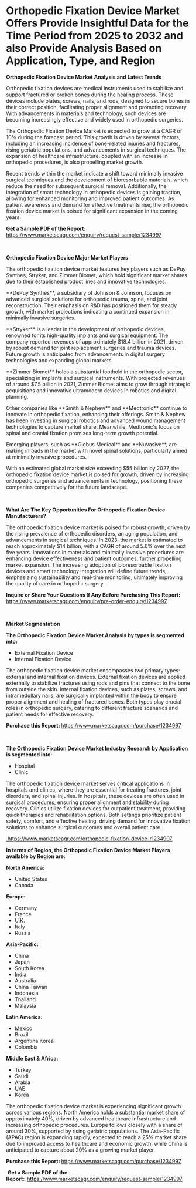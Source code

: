 <p><h1>Orthopedic Fixation Device Market Offers Provide Insightful Data for the Time Period from 2025 to 2032 and also Provide Analysis Based on Application, Type, and Region</h1></p><p><strong>Orthopedic Fixation Device Market Analysis and Latest Trends</strong></p>
<p><p>Orthopedic fixation devices are medical instruments used to stabilize and support fractured or broken bones during the healing process. These devices include plates, screws, nails, and rods, designed to secure bones in their correct position, facilitating proper alignment and promoting recovery. With advancements in materials and technology, such devices are becoming increasingly effective and widely used in orthopedic surgeries.</p><p>The Orthopedic Fixation Device Market is expected to grow at a CAGR of 10% during the forecast period. This growth is driven by several factors, including an increasing incidence of bone-related injuries and fractures, rising geriatric populations, and advancements in surgical techniques. The expansion of healthcare infrastructure, coupled with an increase in orthopedic procedures, is also propelling market growth.</p><p>Recent trends within the market indicate a shift toward minimally invasive surgical techniques and the development of bioresorbable materials, which reduce the need for subsequent surgical removal. Additionally, the integration of smart technology in orthopedic devices is gaining traction, allowing for enhanced monitoring and improved patient outcomes. As patient awareness and demand for effective treatments rise, the orthopedic fixation device market is poised for significant expansion in the coming years.</p></p>
<p><strong>Get a Sample PDF of the Report:&nbsp;</strong> <a href="https://www.marketscagr.com/enquiry/request-sample/1234997?utm_campaign=2792&utm_medium=2&utm_source=Github&utm_content=ia&utm_term=13042025&utm_id=orthopedic-fixation-device">https://www.marketscagr.com/enquiry/request-sample/1234997</a></p>
<p>&nbsp;</p>
<p><strong>Orthopedic Fixation Device Major Market Players</strong></p>
<p><p>The orthopedic fixation device market features key players such as DePuy Synthes, Stryker, and Zimmer Biomet, which hold significant market shares due to their established product lines and innovative technologies. </p><p>**DePuy Synthes**, a subsidiary of Johnson & Johnson, focuses on advanced surgical solutions for orthopedic trauma, spine, and joint reconstruction. Their emphasis on R&D has positioned them for steady growth, with market projections indicating a continued expansion in minimally invasive surgeries.</p><p>**Stryker** is a leader in the development of orthopedic devices, renowned for its high-quality implants and surgical equipment. The company reported revenues of approximately $18.4 billion in 2021, driven by robust demand for joint replacement surgeries and trauma devices. Future growth is anticipated from advancements in digital surgery technologies and expanding global markets.</p><p>**Zimmer Biomet** holds a substantial foothold in the orthopedic sector, specializing in implants and surgical instruments. With projected revenues of around $7.5 billion in 2021, Zimmer Biomet aims to grow through strategic acquisitions and innovative ultramodern devices in robotics and digital planning.</p><p>Other companies like **Smith & Nephew** and **Medtronic** continue to innovate in orthopedic fixation, enhancing their offerings. Smith & Nephew has been investing in surgical robotics and advanced wound management technologies to capture market share. Meanwhile, Medtronic's focus on spinal and cranial fixation promises long-term growth potential.</p><p>Emerging players, such as **Globus Medical** and **NuVasive**, are making inroads in the market with novel spinal solutions, particularly aimed at minimally invasive procedures.</p><p>With an estimated global market size exceeding $55 billion by 2027, the orthopedic fixation device market is poised for growth, driven by increasing orthopedic surgeries and advancements in technology, positioning these companies competitively for the future landscape.</p></p>
<p>&nbsp;</p>
<p><strong>What Are The Key Opportunities For Orthopedic Fixation Device Manufacturers?</strong></p>
<p><p>The orthopedic fixation device market is poised for robust growth, driven by the rising prevalence of orthopedic disorders, an aging population, and advancements in surgical techniques. In 2023, the market is estimated to reach approximately $14 billion, with a CAGR of around 5.6% over the next five years. Innovations in materials and minimally invasive procedures are enhancing device effectiveness and patient outcomes, further propelling market expansion. The increasing adoption of bioresorbable fixation devices and smart technology integration will define future trends, emphasizing sustainability and real-time monitoring, ultimately improving the quality of care in orthopedic surgery.</p></p>
<p><strong>Inquire or Share Your Questions If Any Before Purchasing This Report:</strong> <a href="https://www.marketscagr.com/enquiry/pre-order-enquiry/1234997?utm_campaign=2792&utm_medium=2&utm_source=Github&utm_content=ia&utm_term=13042025&utm_id=orthopedic-fixation-device">https://www.marketscagr.com/enquiry/pre-order-enquiry/1234997</a></p>
<p>&nbsp;</p>
<p><strong>Market Segmentation</strong></p>
<p><strong>The Orthopedic Fixation Device Market Analysis by types is segmented into:</strong></p>
<p><ul><li>External Fixation Device</li><li>Internal Fixation Device</li></ul></p>
<p><p>The orthopedic fixation device market encompasses two primary types: external and internal fixation devices. External fixation devices are applied externally to stabilize fractures using rods and pins that connect to the bone from outside the skin. Internal fixation devices, such as plates, screws, and intramedullary nails, are surgically implanted within the body to ensure proper alignment and healing of fractured bones. Both types play crucial roles in orthopedic surgery, catering to different fracture scenarios and patient needs for effective recovery.</p></p>
<p><strong>Purchase this Report:&nbsp;</strong><a href="https://www.marketscagr.com/purchase/1234997?utm_campaign=2792&utm_medium=2&utm_source=Github&utm_content=ia&utm_term=13042025&utm_id=orthopedic-fixation-device">https://www.marketscagr.com/purchase/1234997</a></p>
<p>&nbsp;</p>
<p><strong>The Orthopedic Fixation Device Market Industry Research by Application is segmented into:</strong></p>
<p><ul><li>Hospital</li><li>Clinic</li></ul></p>
<p><p>The orthopedic fixation device market serves critical applications in hospitals and clinics, where they are essential for treating fractures, joint disorders, and spinal injuries. In hospitals, these devices are often used in surgical procedures, ensuring proper alignment and stability during recovery. Clinics utilize fixation devices for outpatient treatment, providing quick therapies and rehabilitation options. Both settings prioritize patient safety, comfort, and effective healing, driving demand for innovative fixation solutions to enhance surgical outcomes and overall patient care.</p></p>
<p><a href="https://www.marketscagr.com/orthopedic-fixation-device-r1234997?utm_campaign=2792&utm_medium=2&utm_source=Github&utm_content=ia&utm_term=13042025&utm_id=orthopedic-fixation-device">&nbsp;https://www.marketscagr.com/orthopedic-fixation-device-r1234997</a></p>
<p><strong>In terms of Region, the Orthopedic Fixation Device Market Players available by Region are:</strong></p>
<p>
    <p> <strong> North America: </strong>
        <ul>
            <li>United States</li>
            <li>Canada</li>
        </ul>
        </p> 
    <p> <strong> Europe: </strong>
        <ul>
            <li>Germany</li>
            <li>France</li>
            <li>U.K.</li>
            <li>Italy</li>
            <li>Russia</li>
        </ul>
        </p> 
    <p> <strong> Asia-Pacific: </strong>
        <ul>
            <li>China</li>
            <li>Japan</li>
            <li>South Korea</li>
            <li>India</li>
            <li>Australia</li>
            <li>China Taiwan</li>
            <li>Indonesia</li>
            <li>Thailand</li>
            <li>Malaysia</li>
        </ul>
        </p> 
    <p> <strong> Latin America: </strong>
        <ul>
            <li>Mexico</li>
            <li>Brazil</li>
            <li>Argentina Korea</li>
            <li>Colombia</li>
        </ul>
        </p> 
    <p> <strong> Middle East & Africa: </strong>
        <ul>
            <li>Turkey</li>
            <li>Saudi</li>
            <li>Arabia</li>
            <li>UAE</li>
            <li>Korea</li>
        </ul>
    </p>
    </p>
<p><p>The orthopedic fixation device market is experiencing significant growth across various regions. North America holds a substantial market share of approximately 40%, driven by advanced healthcare infrastructure and increasing orthopedic procedures. Europe follows closely with a share of around 30%, supported by rising geriatric populations. The Asia-Pacific (APAC) region is expanding rapidly, expected to reach a 25% market share due to improved access to healthcare and economic growth, while China is anticipated to capture about 20% as a growing market player.</p></p>
<p><strong>Purchase this Report: </strong><a href="https://www.marketscagr.com/purchase/1234997?utm_campaign=2792&utm_medium=2&utm_source=Github&utm_content=ia&utm_term=13042025&utm_id=orthopedic-fixation-device">https://www.marketscagr.com/purchase/1234997</a></p>
<p>&nbsp;<strong>Get a Sample PDF of the Report:&nbsp;&nbsp;</strong><a href="https://www.marketscagr.com/enquiry/request-sample/1234997?utm_campaign=2792&utm_medium=2&utm_source=Github&utm_content=ia&utm_term=13042025&utm_id=orthopedic-fixation-device">https://www.marketscagr.com/enquiry/request-sample/1234997</a></p>
<p><strong></strong></p>
<p><p></p><p></p><p></p></p>